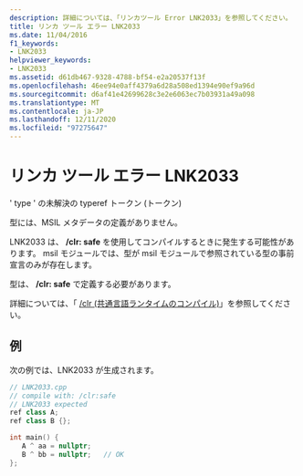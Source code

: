 ```yaml
---
description: 詳細については、「リンカツール Error LNK2033」を参照してください。
title: リンカ ツール エラー LNK2033
ms.date: 11/04/2016
f1_keywords:
- LNK2033
helpviewer_keywords:
- LNK2033
ms.assetid: d61db467-9328-4788-bf54-e2a20537f13f
ms.openlocfilehash: 46ee94e0aff4379a6d28a508ed1394e90ef9a96d
ms.sourcegitcommit: d6af41e42699628c3e2e6063ec7b03931a49a098
ms.translationtype: MT
ms.contentlocale: ja-JP
ms.lasthandoff: 12/11/2020
ms.locfileid: "97275647"
---
```

# <a name="linker-tools-error-lnk2033"></a>リンカ ツール エラー LNK2033

' type ' の未解決の typeref トークン (トークン)

型には、MSIL メタデータの定義がありません。

LNK2033 は、 **/clr: safe** を使用してコンパイルするときに発生する可能性があります。 msil モジュールでは、型が msil モジュールで参照されている型の事前宣言のみが存在します。

型は、 **/clr: safe** で定義する必要があります。

詳細については、「 [/clr (共通言語ランタイムのコンパイル)](../../build/reference/clr-common-language-runtime-compilation.md)」を参照してください。

## <a name="example"></a>例

次の例では、LNK2033 が生成されます。

```cpp
// LNK2033.cpp
// compile with: /clr:safe
// LNK2033 expected
ref class A;
ref class B {};

int main() {
   A ^ aa = nullptr;
   B ^ bb = nullptr;   // OK
};
```
